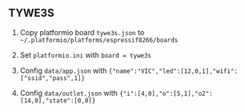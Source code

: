 ## TYWE3S

1. Copy platformio board `tywe3s.json` to `~/.platformio/platforms/espressif8266/boards`

2. Set `platformio.ini` with `board = tywe3s`

3. Config `data/app.json` with `{"name":"VIC","led":[12,0,1],"wifi":["ssid","pass",1]}`

4. Config `data/outlet.json` with `{"i":[4,0],"o":[5,1],"o2":[14,0],"state":[0,0]}`

